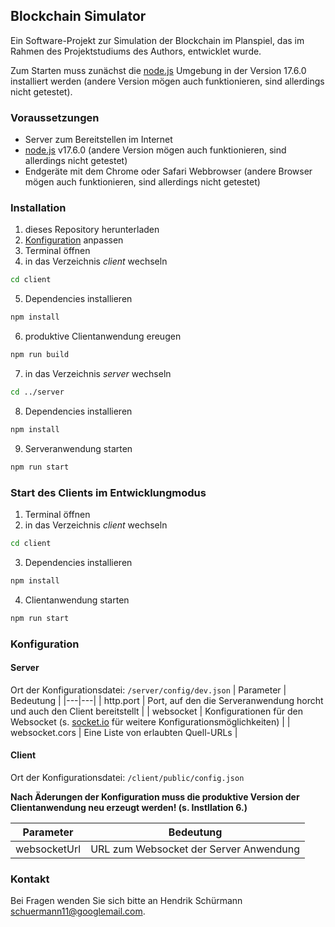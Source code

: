 ## Blockchain Simulator

Ein Software-Projekt zur Simulation der Blockchain im Planspiel, das im Rahmen des Projektstudiums des Authors, entwicklet wurde.

Zum Starten muss zunächst die [node.js](https://nodejs.org/) Umgebung in der Version 17.6.0 installiert werden (andere Version mögen auch funktionieren, sind allerdings nicht getestet).

### Voraussetzungen
* Server zum Bereitstellen im Internet
* [node.js](https://nodejs.org/) v17.6.0 (andere Version mögen auch funktionieren, sind allerdings nicht getestet)
* Endgeräte mit dem Chrome oder Safari Webbrowser (andere Browser mögen auch funktionieren, sind allerdings nicht getestet)

### Installation
1. dieses Repository herunterladen
2. [Konfiguration](#configuration) anpassen
3. Terminal öffnen
4. in das Verzeichnis *client* wechseln
  ```sh
  cd client
  ```
5. Dependencies installieren
  ```sh
  npm install
  ```
6. produktive Clientanwendung ereugen
  ```sh
  npm run build
  ```
7. in das Verzeichnis *server* wechseln
  ```sh
  cd ../server
  ```
8. Dependencies installieren
  ```sh
  npm install
  ```
9. Serveranwendung starten
  ```sh
  npm run start
  ```

### Start des Clients im Entwicklungmodus
1. Terminal öffnen
2. in das Verzeichnis *client* wechseln
  ```sh
  cd client
  ```
3. Dependencies installieren
  ```sh
  npm install
  ```
4. Clientanwendung starten
  ```sh
  npm run start
  ```

### <a name="configuration"></a>Konfiguration
#### Server
Ort der Konfigurationsdatei: `/server/config/dev.json`
| Parameter | Bedeutung |
|---|---|
| http.port | Port, auf den die Serveranwendung horcht und auch den Client bereitstellt |
| websocket | Konfigurationen für den Websocket (s. [socket.io](https://socket.io/docs/v4/server-options/) für weitere Konfigurationsmöglichkeiten) |
| websocket.cors | Eine Liste von erlaubten Quell-URLs |

#### Client
Ort der Konfigurationsdatei: `/client/public/config.json`

**Nach Äderungen der Konfiguration muss die produktive Version der Clientanwendung neu erzeugt werden! (s. Instllation 6.)**

| Parameter | Bedeutung |
|---|---|
| websocketUrl | URL zum Websocket der Server Anwendung |

### Kontakt
Bei Fragen wenden Sie sich bitte an Hendrik Schürmann schuermann11@googlemail.com.
